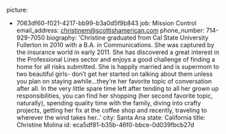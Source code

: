 picture:
  - 7063df60-f021-4217-bb99-b3a0d5f9b843
job: Mission Control
email_address: christinem@scottishamerican.com
phone_number: 714-929-7050
biography: 'Christine graduated from Cal State University Fullerton in 2010 with a B.A. in Communications. She was captured by the insurance world in early 2011. She has discovered a great interest in the Professional Lines sector and enjoys a good challenge of finding a home for all risks submitted. She is happily married and is supermom to two beautiful girls- don’t get her started on talking about them unless you plan on staying awhile...they’re her favorite topic of conversation after all. In the very little spare time left after tending to all her grown up responsibilities, you can find her shopping (her second favorite topic, naturally), spending quality time with the family, diving into crafty projects, getting her fix at the coffee shop and recently, traveling to wherever the wind takes her..'
city: Santa Ana
state: California
title: Christine Molina
id: eca5df81-b35b-46f0-bbce-0d039fbcb27d
